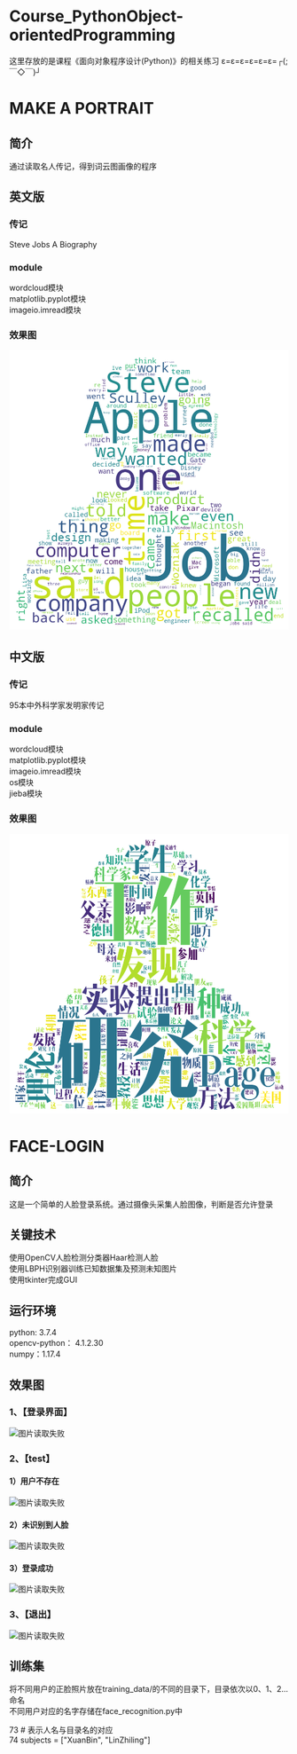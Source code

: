 # Course_PythonObject-orientedProgramming
这里存放的是课程《面向对象程序设计(Python)》的相关练习 ε=ε=ε=ε=ε=ε=┌(;￣◇￣)┘

# MAKE A PORTRAIT
## 简介
通过读取名人传记，得到词云图画像的程序
## 英文版
### 传记
Steve Jobs A Biography
### module
wordcloud模块  
matplotlib.pyplot模块  
imageio.imread模块  
### 效果图
![图片读取失败](https://github.com/yaojwei/Course_PythonObject-orientedProgramming/blob/master/Make%20a%20portrait/Steve%20jobs.png)  
## 中文版
### 传记
95本中外科学家发明家传记  
### module
wordcloud模块  
matplotlib.pyplot模块  
imageio.imread模块  
os模块  
jieba模块  
### 效果图
![图片读取失败](https://github.com/yaojwei/Course_PythonObject-orientedProgramming/blob/master/Make%20a%20portrait/Scientists%20and%20inventors.png)  
  

# FACE-LOGIN
## 简介
这是一个简单的人脸登录系统。通过摄像头采集人脸图像，判断是否允许登录  
## 关键技术
使用OpenCV人脸检测分类器Haar检测人脸  
使用LBPH识别器训练已知数据集及预测未知图片  
使用tkinter完成GUI  
## 运行环境
python: 3.7.4  
opencv-python： 4.1.2.30  
numpy：1.17.4  
## 效果图
### 1、【登录界面】  
![图片读取失败](pic/image001.jpg)  
### 2、【test】  
#### 1）用户不存在  
![图片读取失败](pic/image002.jpg)  
#### 2）未识别到人脸  
![图片读取失败](pic/image003.jpg)  
#### 3）登录成功  
![图片读取失败](pic/image004.jpg)  
### 3、【退出】  
![图片读取失败](pic/image005.jpg)  
## 训练集
将不同用户的正脸照片放在training_data/的不同的目录下，目录依次以0、1、2...命名  
不同用户对应的名字存储在face_recognition.py中  

73 # 表示人名与目录名的对应  
74 subjects = ["XuanBin", "LinZhiling"]  
